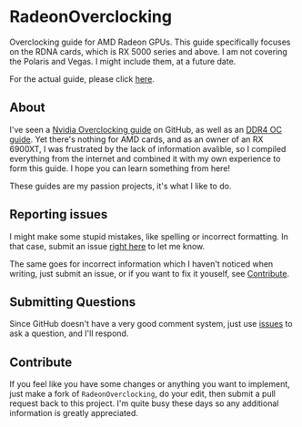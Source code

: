 # RadeonOverclocking
Overclocking guide for AMD Radeon GPUs. This guide specifically focuses on the RDNA cards, which is RX 5000 series and above. I am not covering the Polaris and Vegas. I might include them, at a future date.

For the actual guide, please click [here](Radeon%20Overclocking.md).

## About
I've seen a [Nvidia Overclocking guide](https://github.com/LunarPSD/NvidiaOverclocking) on GitHub, as well as an [DDR4 OC guide](https://github.com/integralfx/MemTestHelper). Yet there's nothing for AMD cards, and as an owner of an RX 6900XT, I was frustrated by the lack of information avalible, so I compiled everything from the internet and combined it with my own experience to form this guide. I hope you can learn something from here!

These guides are my passion projects, it's what I like to do. 

## Reporting issues
I might make some stupid mistakes, like spelling or incorrect formatting. In that case, submit an issue [right here](https://github.com/Howardohyea/RadeonOverclocking/issues) to let me know. 

The same goes for incorrect information which I haven't noticed when writing, just submit an issue, or if you want to fix it youself, see [Contribute](#contribute).

## Submitting Questions
Since GitHub doesn't have a very good comment system, just use [issues](https://github.com/Howardohyea/RadeonOverclocking/issues) to ask a question, and I'll respond.

## Contribute
If you feel like you have some changes or anything you want to implement, just make a fork of `RadeonOverclocking`, do your edit, then submit a pull request back to this project. I'm quite busy these days so any additional information is greatly appreciated. 

<!-- contact-->

<!-- I've left this out in the actual document because not a lot of people will go and look at the source, so it should eliminate most spams. I hope whoever's reading this will only contact me with good faith.
Discord: Howardohyea#6904
Email: howardohyea@outlook.com
-->